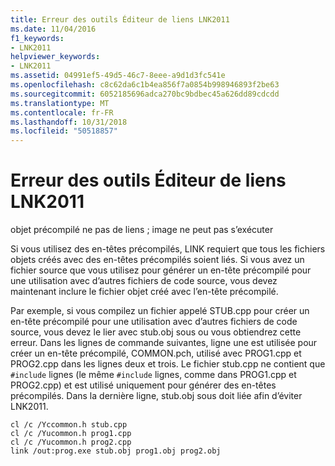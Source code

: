 ```yaml
---
title: Erreur des outils Éditeur de liens LNK2011
ms.date: 11/04/2016
f1_keywords:
- LNK2011
helpviewer_keywords:
- LNK2011
ms.assetid: 04991ef5-49d5-46c7-8eee-a9d1d3fc541e
ms.openlocfilehash: c8c62da6c1b4ea856f7a0854b998946893f2be63
ms.sourcegitcommit: 6052185696adca270bc9bdbec45a626dd89cdcdd
ms.translationtype: MT
ms.contentlocale: fr-FR
ms.lasthandoff: 10/31/2018
ms.locfileid: "50518857"
---
```

# <a name="linker-tools-error-lnk2011"></a>Erreur des outils Éditeur de liens LNK2011

objet précompilé ne pas de liens ; image ne peut pas s’exécuter

Si vous utilisez des en-têtes précompilés, LINK requiert que tous les fichiers objets créés avec des en-têtes précompilés soient liés. Si vous avez un fichier source que vous utilisez pour générer un en-tête précompilé pour une utilisation avec d’autres fichiers de code source, vous devez maintenant inclure le fichier objet créé avec l’en-tête précompilé.

Par exemple, si vous compilez un fichier appelé STUB.cpp pour créer un en-tête précompilé pour une utilisation avec d’autres fichiers de code source, vous devez le lier avec stub.obj sous ou vous obtiendrez cette erreur. Dans les lignes de commande suivantes, ligne une est utilisée pour créer un en-tête précompilé, COMMON.pch, utilisé avec PROG1.cpp et PROG2.cpp dans les lignes deux et trois. Le fichier stub.cpp ne contient que `#include` lignes (le même `#include` lignes, comme dans PROG1.cpp et PROG2.cpp) et est utilisé uniquement pour générer des en-têtes précompilés. Dans la dernière ligne, stub.obj sous doit liée afin d’éviter LNK2011.

```
cl /c /Yccommon.h stub.cpp
cl /c /Yucommon.h prog1.cpp
cl /c /Yucommon.h prog2.cpp
link /out:prog.exe stub.obj prog1.obj prog2.obj
```